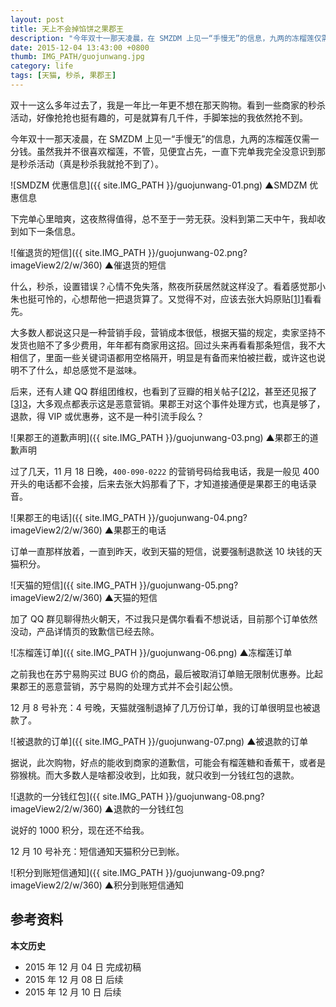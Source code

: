 ```yaml
---
layout: post
title: 天上不会掉馅饼之果郡王
description: "今年双十一那天凌晨，在 SMZDM 上见一“手慢无”的信息，九两的冻榴莲仅需一分钱。虽然我并不很喜欢榴莲，不管，见便宜占先，一直下完单我完全没意识到那是秒杀活动（真是秒杀我就抢不到了）。"
date: 2015-12-04 13:43:00 +0800
thumb: IMG_PATH/guojunwang.jpg
category: life
tags: [天猫, 秒杀, 果郡王]
---
```


双十一这么多年过去了，我是一年比一年更不想在那天购物。看到一些商家的秒杀活动，好像抢抢也挺有趣的，可是就算有几千件，手脚笨拙的我依然抢不到。

今年双十一那天凌晨，在 SMZDM 上见一“手慢无”的信息，九两的冻榴莲仅需一分钱。虽然我并不很喜欢榴莲，不管，见便宜占先，一直下完单我完全没意识到那是秒杀活动（真是秒杀我就抢不到了）。

![SMDZM 优惠信息]({{ site.IMG_PATH }}/guojunwang-01.png)
&#9650;SMDZM 优惠信息

下完单心里暗爽，这夜熬得值得，总不至于一劳无获。没料到第二天中午，我却收到如下一条信息。

![催退货的短信]({{ site.IMG_PATH }}/guojunwang-02.png?imageView2/2/w/360)
&#9650;催退货的短信

什么，秒杀，设置错误？心情不免失落，熬夜所获居然就这样没了。看着感觉那小朱也挺可怜的，心想帮他一把退货算了。又觉得不对，应该去张大妈原贴[[1]][1]看看先。

大多数人都说这只是一种营销手段，营销成本很低，根据天猫的规定，卖家坚持不发货也赔不了多少费用，年年都有商家用这招。回过头来再看看那条短信，我不大相信了，里面一些关键词语都用空格隔开，明显是有备而来怕被拦截，或许这也说明不了什么，却总感觉不是滋味。

后来，还有人建 QQ 群组团维权，也看到了豆瓣的相关帖子[[2]][2]，甚至还见报了[[3]][3]，大多观点都表示这是恶意营销。果郡王对这个事件处理方式，也真是够了，退款，得 VIP 或优惠券，这不是一种引流手段么？

![果郡王的道歉声明]({{ site.IMG_PATH }}/guojunwang-03.png)
&#9650;果郡王的道歉声明

过了几天，11 月 18 日晚，`400-090-0222` 的营销号码给我电话，我是一般见 400 开头的电话都不会接，后来去张大妈那看了下，才知道接通便是果郡王的电话录音。

![果郡王的电话]({{ site.IMG_PATH }}/guojunwang-04.png?imageView2/2/w/360)
&#9650;果郡王的电话

订单一直那样放着，一直到昨天，收到天猫的短信，说要强制退款送 10 块钱的天猫积分。

![天猫的短信]({{ site.IMG_PATH }}/guojunwang-05.png?imageView2/2/w/360)
&#9650;天猫的短信

加了 QQ 群见聊得热火朝天，不过我只是偶尔看看不想说话，目前那个订单依然没动，产品详情页的致歉信已经去除。

![冻榴莲订单]({{ site.IMG_PATH }}/guojunwang-06.png)
&#9650;冻榴莲订单

之前我也在苏宁易购买过 BUG 价的商品，最后被取消订单赔无限制优惠券。比起果郡王的恶意营销，苏宁易购的处理方式并不会引起公愤。

12 月 8 号补充：4 号晚，天猫就强制退掉了几万份订单，我的订单很明显也被退款了。

![被退款的订单]({{ site.IMG_PATH }}/guojunwang-07.png)
&#9650;被退款的订单

据说，此次购物，好点的能收到商家的道歉信，可能会有榴莲糖和香蕉干，或者是猕猴桃。而大多数人是啥都没收到，比如我，就只收到一分钱红包的退款。

![退款的一分钱红包]({{ site.IMG_PATH }}/guojunwang-08.png?imageView2/2/w/360)
&#9650;退款的一分钱红包

说好的 1000 积分，现在还不给我。

12 月 10 号补充：短信通知天猫积分已到帐。

![积分到账短信通知]({{ site.IMG_PATH }}/guojunwang-09.png?imageView2/2/w/360)
&#9650;积分到账短信通知

## 参考资料

[1]: http://www.smzdm.com/p/720811 "手慢无:泰国金枕冻榴莲 1盒 450g/盒 0.01元包邮_天猫精选优惠_什么值得买"
[2]: http://www.douban.com/group/topic/81286305/ "来自果郡王的短信（他们又发来了短信...）"
[3]: http://toutiaopage.com/i6216751539252363777/ "双11“秒杀”88元水果 次日店家求退单 - 今日头条"

**本文历史**

* 2015 年 12 月 04 日 完成初稿
* 2015 年 12 月 08 日 后续
* 2015 年 12 月 10 日 后续
